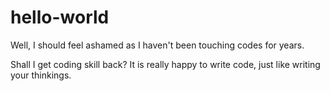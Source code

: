 # hello-world

Well, I should feel ashamed as I haven't been touching codes for years.

Shall I get coding skill back? It is really happy to write code, just like writing your thinkings.
